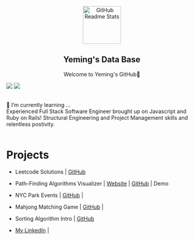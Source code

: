 

<p align="center">
 <img width="100px" src="https://res.cloudinary.com/anuraghazra/image/upload/v1594908242/logo_ccswme.svg" align="center" alt="GitHub Readme Stats" />
 <h2 align="center">Yeming's Data Base</h2>
 <p align="center">Welcome to Yeming's GitHub👋</p>
</p>

      
![](https://github-readme-stats.vercel.app/api?username=yluo3421&show_icons=true&theme=radical)
![](https://github-profile-trophy.vercel.app/?username=lilyzhaoyilu&theme=onedark&column=6)

<br />
🌱 I’m currently learning ...<br />   
Experienced Full Stack Software Engineer brought up on Javascript and Ruby on Rails! Structural Engineering and Project Management skills and relentless postivity. <br />
<br />

# Projects 

- Leetcode Solutions | [GitHub](https://github.com/yluo3421/Leetcode-Solutions)
- Path-Finding Algorithms Visualizer | [Website](https://immense-badlands-89121.herokuapp.com/) | [GitHub](https://github.com/yluo3421/phase-5-project-version2) | Demo
- NYC Park Events | [GitHub](https://github.com/omar3o3/phase-4-parks-project) |
- Mahjong Matching Game | [GitHub](https://github.com/yluo3421/Phase-2-Game-Matching-Card) |
- Sorting Algorithm Intro | [GitHub](https://github.com/yluo3421/phase-1-project)

- [My LinkedIn](https://www.linkedin.com/in/yeming-luo/) |

<!--
**yluo3421/yluo3421** is a ✨ _special_ ✨ repository because its `README.md` (this file) appears on your GitHub profile.

Here are some ideas to get you started:

- 🔭 I’m currently working on ...
- 🌱 I’m currently learning ...
- 👯 I’m looking to collaborate on ...
- 🤔 I’m looking for help with ...
- 💬 Ask me about ...
- 📫 How to reach me: ...
- 😄 Pronouns: ...
- ⚡ Fun fact: ...
-->

